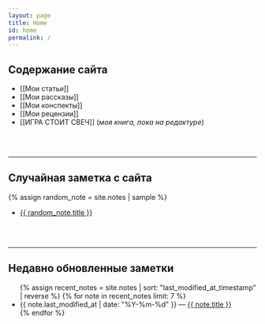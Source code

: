 ```yaml
---
layout: page
title: Home
id: home
permalink: /
---
```

## Содержание сайта
- [[Мои статьи]]
- [[Мои рассказы]]
- [[Мои конспекты]]
- [[Мои рецензии]]
- [[ИГРА СТОИТ СВЕЧ]] (_моя книга, пока на редактуре_)
<br>
<br>

---
## Случайная заметка с сайта
{% assign random_note = site.notes | sample %}
- <a href="{{ random_note.url }}" class="internal-link">{{ random_note.title }}</a>
<br>
<br>

---
## Недавно обновленные заметки
<ul>
  {% assign recent_notes = site.notes | sort: "last_modified_at_timestamp" | reverse %}
  {% for note in recent_notes limit: 7 %}
    <li>
      {{ note.last_modified_at | date: "%Y-%m-%d" }} — <a class="internal-link" href="{{ site.baseurl }}{{ note.url }}">{{ note.title }}</a>
    </li>
  {% endfor %}
</ul>

<style>
  .wrapper {
    max-width: 46em;
  }
</style>
